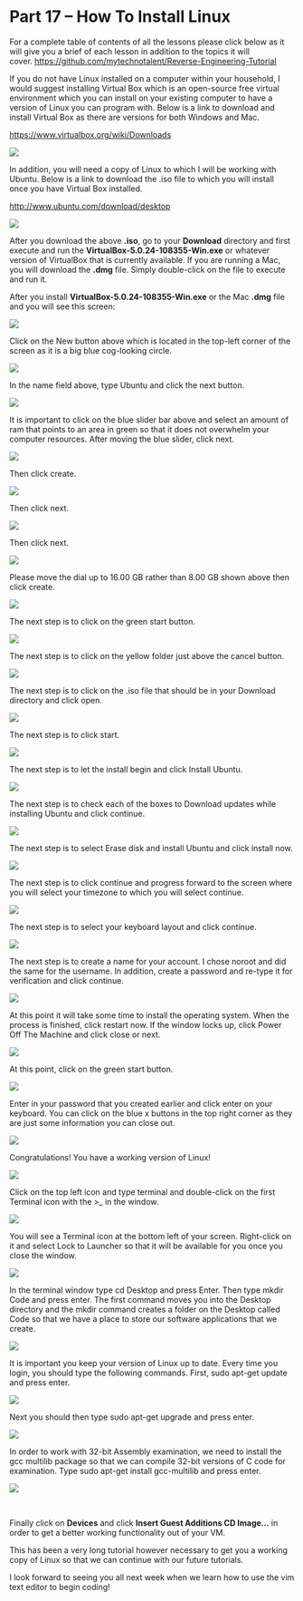 # Part 17 – How To Install Linux

For a complete table of contents of all the lessons please click below as it will give you a brief of each lesson in addition to the topics it will cover.&nbsp;https://github.com/mytechnotalent/Reverse-Engineering-Tutorial

If you do not have Linux installed on a computer within your household, I would suggest installing Virtual Box which is an open-source free virtual environment which you can install on your existing computer to have a version of Linux you can program with.&nbsp;Below is a link to download and install Virtual Box as there are versions for both Windows and Mac.

<a href="https://www.virtualbox.org/wiki/Downloads " rel="nofollow noopener" target="_blank">https://www.virtualbox.org/wiki/Downloads </a>&nbsp;

<div class="slate-resizable-image-embed slate-image-embed__resize-full-width"><img src="/imgs/1520546417805.jpg"/></div>

In addition, you will need a copy of Linux to which I will be working with Ubuntu. Below is a link to download the .iso file to which you will install once you have Virtual Box installed.

<a href="http://www.ubuntu.com/download/desktop" rel="nofollow noopener" target="_blank">http://www.ubuntu.com/download/desktop</a>&nbsp;

<div class="slate-resizable-image-embed slate-image-embed__resize-full-width"><img src="/imgs/1520546418371.jpg"/></div>

After you download the above __.iso__, go to your __Download__ directory and first execute and run the __VirtualBox-5.0.24-108355-Win.exe__ or whatever version of VirtualBox that is currently available. If you are running a Mac, you will download the __.dmg__ file. Simply double-click on the file to execute and run it.

After you install __VirtualBox-5.0.24-108355-Win.exe__ or the Mac __.dmg__ file and you will see this screen:

<div class="slate-resizable-image-embed slate-image-embed__resize-full-width"><img src="/imgs/1520142514292.jpg"/></div>

Click on the New button above which is located in the top-left corner of the screen as it is a big blue cog-looking circle.

<div class="slate-resizable-image-embed slate-image-embed__resize-full-width"><img src="/imgs/1520546417629.jpg"/></div>

In the name field above, type Ubuntu and click the next button.

<div class="slate-resizable-image-embed slate-image-embed__resize-full-width"><img src="/imgs/1520144655302.jpg"/></div>

It is important to click on the blue slider bar above and select an amount of ram that points to an area in green so that it does not overwhelm your computer resources.&nbsp;After moving the blue slider, click next.

<div class="slate-resizable-image-embed slate-image-embed__resize-full-width"><img src="/imgs/1520233999467.jpg"/></div>

Then click create.

<div class="slate-resizable-image-embed slate-image-embed__resize-full-width"><img src="/imgs/1520546417541.jpg"/></div>

Then click next.

<div class="slate-resizable-image-embed slate-image-embed__resize-full-width"><img src="/imgs/1520192640954.jpg"/></div>

Then click next.

<div class="slate-resizable-image-embed slate-image-embed__resize-full-width"><img src="/imgs/1520240833155.jpg"/></div>

Please move the dial up to 16.00 GB rather than 8.00 GB shown above then click create.

<div class="slate-resizable-image-embed slate-image-embed__resize-full-width"><img src="/imgs/1520546417943.jpg"/></div>

The next step is to click on the green start button.

<div class="slate-resizable-image-embed slate-image-embed__resize-full-width"><img src="/imgs/1520546417750.jpg"/></div>

The next step is to click on the yellow folder just above the cancel button.

<div class="slate-resizable-image-embed slate-image-embed__resize-full-width"><img src="/imgs/1520546417930.jpg"/></div>

The next step is to click on the .iso file that should be in your Download directory and click open.

<div class="slate-resizable-image-embed slate-image-embed__resize-full-width"><img src="/imgs/1520546422759.jpg"/></div>

The next step is to click start.

<div class="slate-resizable-image-embed slate-image-embed__resize-full-width"><img src="/imgs/1520233588958.jpg"/></div>

The next step is to let the install begin and click Install Ubuntu.

<div class="slate-resizable-image-embed slate-image-embed__resize-full-width"><img src="/imgs/1520145144109.jpg"/></div>

The next step is to check each of the boxes to Download updates while installing Ubuntu and click continue.

<div class="slate-resizable-image-embed slate-image-embed__resize-full-width"><img src="/imgs/1520174384316.jpg"/></div>

The next step is to select Erase disk and install Ubuntu and click install now.

<div class="slate-resizable-image-embed slate-image-embed__resize-full-width"><img src="/imgs/1520191636429.jpg"/></div>

The next step is to click continue and progress forward to the screen where you will select your timezone to which you will select continue.

<div class="slate-resizable-image-embed slate-image-embed__resize-full-width"><img src="/imgs/1520096080463.jpg"/></div>

The next step is to select your keyboard layout and click continue.

<div class="slate-resizable-image-embed slate-image-embed__resize-full-width"><img src="/imgs/1520173585526.jpg"/></div>

The next step is to create a name for your account.&nbsp;I chose noroot and did the same for the username.&nbsp;In addition, create a password and re-type it for verification and click continue.

<div class="slate-resizable-image-embed slate-image-embed__resize-full-width"><img src="/imgs/1520109220172.jpg"/></div>

At this point it will take some time to install the operating system.&nbsp;When the process is finished, click restart now.&nbsp;If the window locks up, click Power Off The Machine and click close or next.

<div class="slate-resizable-image-embed slate-image-embed__resize-full-width"><img src="/imgs/1520546417404.jpg"/></div>

At this point, click on the green start button.

<div class="slate-resizable-image-embed slate-image-embed__resize-full-width"><img src="/imgs/1520171098505.jpg"/></div>

Enter in your password that you created earlier and click enter on your keyboard.&nbsp;You can click on the blue x buttons in the top right corner as they are just some information you can close out.

<div class="slate-resizable-image-embed slate-image-embed__resize-full-width"><img src="/imgs/1520230542621.jpg"/></div>

Congratulations!&nbsp;You have a working version of Linux!&nbsp;

<div class="slate-resizable-image-embed slate-image-embed__resize-full-width"><img src="/imgs/1520546418198.jpg"/></div>

Click on the top left icon and type terminal and double-click on the first Terminal icon with the &gt;\_ in the window.

<div class="slate-resizable-image-embed slate-image-embed__resize-full-width"><img src="/imgs/1520546419703.jpg"/></div>

You will see a Terminal icon at the bottom left of your screen.&nbsp;Right-click on it and select Lock to Launcher so that it will be available for you once you close the window.

<div class="slate-resizable-image-embed slate-image-embed__resize-full-width"><img src="/imgs/1520143607467.jpg"/></div>

In the terminal window type cd Desktop and press Enter.&nbsp;Then type mkdir Code and press enter.&nbsp;The first command moves you into the Desktop directory and the mkdir command creates a folder on the Desktop called Code so that we have a place to store our software applications that we create.

<div class="slate-resizable-image-embed slate-image-embed__resize-full-width"><img src="/imgs/1520546424769.jpg"/></div>

It is important you keep your version of Linux up to date.&nbsp;Every time you login, you should type the following commands.&nbsp;First, sudo apt-get update and press enter.

<div class="slate-resizable-image-embed slate-image-embed__resize-full-width"><img src="/imgs/1520244752356.jpg"/></div>

Next you should then type sudo apt-get upgrade and press enter.

<div class="slate-resizable-image-embed slate-image-embed__resize-full-width"><img src="/imgs/1520546418182.jpg"/></div>

In order to work with 32-bit Assembly examination, we need to install the gcc multilib package so that we can compile 32-bit versions of C code for examination.&nbsp;Type sudo apt-get install gcc-multilib and press enter.

<div class="slate-resizable-image-embed slate-image-embed__resize-left"><img src="/imgs/1520546711790.jpg"/></div>

&nbsp;&nbsp;&nbsp;&nbsp;

Finally click on __Devices__ and click __Insert Guest Additions CD Image…__ in order to get a better working functionality out of your VM.

This has been a very long tutorial however necessary to get you a working copy of Linux so that we can continue with our future tutorials.

I look forward to seeing you all next week when we learn how to use the vim text editor to begin coding!